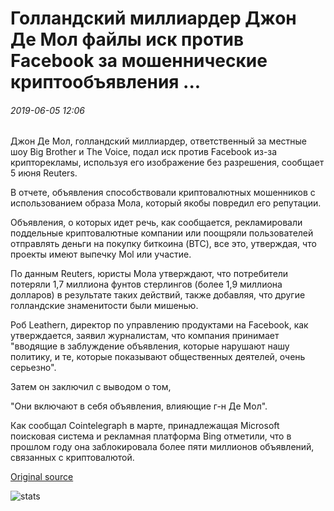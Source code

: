 # Голландский миллиардер Джон Де Мол файлы иск против Facebook за мошеннические криптообъявления ...

###### 2019-06-05 12:06

Джон Де Мол, голландский миллиардер, ответственный за местные шоу Big Brother и The Voice, подал иск против Facebook из-за крипторекламы, используя его изображение без разрешения, сообщает 5 июня Reuters.

В отчете, объявления способствовали криптовалютных мошенников с использованием образа Мола, который якобы повредил его репутации.

Объявления, о которых идет речь, как сообщается, рекламировали поддельные криптовалютные компании или поощряли пользователей отправлять деньги на покупку биткоина (BTC), все это, утверждая, что проекты имеют выпечку Mol или участие.

По данным Reuters, юристы Мола утверждают, что потребители потеряли 1,7 миллиона фунтов стерлингов (более 1,9 миллиона долларов) в результате таких действий, также добавляя, что другие голландские знаменитости были мишенью.

Роб Leathern, директор по управлению продуктами на Facebook, как утверждается, заявил журналистам, что компания принимает "вводящие в заблуждение объявления, которые нарушают нашу политику, и те, которые показывают общественных деятелей, очень серьезно".

Затем он заключил с выводом о том,

"Они включают в себя объявления, влияющие г-н Де Мол".

Как сообщал Cointelegraph в марте, принадлежащая Microsoft поисковая система и рекламная платформа Bing отметили, что в прошлом году она заблокировала более пяти миллионов объявлений, связанных с криптовалютой.

[Original source](https://cointelegraph.com/news/dutch-billionaire-john-de-mol-files-lawsuit-against-facebook-over-fraudulent-crypto-ads)

![stats](https://c.statcounter.com/11760860/0/a89fa40b/1/ "stats")